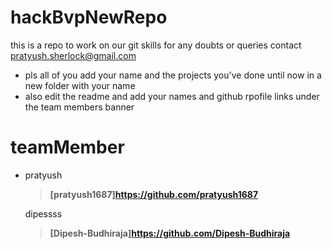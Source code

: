 # hackBvpNewRepo
this is a repo to work on our git skills
 for any doubts or queries contact pratyush.sherlock@gmail.com
 
 - pls all of you add your name and the projects you've done until now in a new folder with your name
 - also edit the readme and add your names and github rpofile links under the team members banner
 
 # teamMember
  - pratyush
    > **[pratyush1687]https://github.com/pratyush1687**
    
    dipessss
    > **[Dipesh-Budhiraja]https://github.com/Dipesh-Budhiraja**
